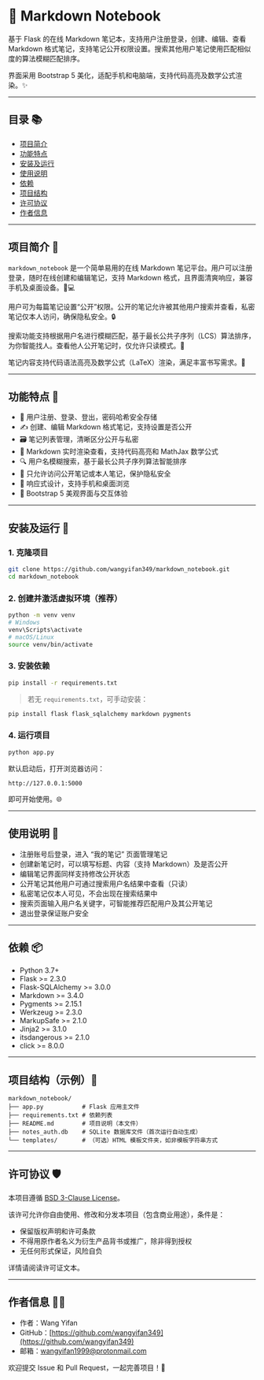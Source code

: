 # 📔 Markdown Notebook

基于 Flask 的在线 Markdown 笔记本，支持用户注册登录，创建、编辑、查看 Markdown 格式笔记，支持笔记公开权限设置。搜索其他用户笔记使用匹配相似度的算法模糊匹配排序。

界面采用 Bootstrap 5 美化，适配手机和电脑端，支持代码高亮及数学公式渲染。✨

---

## 目录 📚

- [项目简介](#项目简介)  
- [功能特点](#功能特点)  
- [安装及运行](#安装及运行)  
- [使用说明](#使用说明)  
- [依赖](#依赖)  
- [项目结构](#项目结构)  
- [许可协议](#许可协议)  
- [作者信息](#作者信息)  

---

## 项目简介 📝

`markdown_notebook` 是一个简单易用的在线 Markdown 笔记平台。用户可以注册登录，随时在线创建和编辑笔记，支持 Markdown 格式，且界面清爽响应，兼容手机及桌面设备。📱💻

用户可为每篇笔记设置“公开”权限。公开的笔记允许被其他用户搜索并查看，私密笔记仅本人访问，确保隐私安全。🔒

搜索功能支持根据用户名进行模糊匹配，基于最长公共子序列（LCS）算法排序，为你智能找人。查看他人公开笔记时，仅允许只读模式。📖

笔记内容支持代码语法高亮及数学公式（LaTeX）渲染，满足丰富书写需求。🎉

---

## 功能特点 🌟

- 👤 用户注册、登录、登出，密码哈希安全存储
- ✍️ 创建、编辑 Markdown 格式笔记，支持设置是否公开
- 🗃️ 笔记列表管理，清晰区分公开与私密
- 📖 Markdown 实时渲染查看，支持代码高亮和 MathJax 数学公式
- 🔍 用户名模糊搜索，基于最长公共子序列算法智能排序
- 🔐 只允许访问公开笔记或本人笔记，保护隐私安全
- 📱 响应式设计，支持手机和桌面浏览
- 🎨 Bootstrap 5 美观界面与交互体验

---

## 安装及运行 🚀

### 1. 克隆项目

```bash
git clone https://github.com/wangyifan349/markdown_notebook.git
cd markdown_notebook
```

### 2. 创建并激活虚拟环境（推荐）

```bash
python -m venv venv
# Windows
venv\Scripts\activate
# macOS/Linux
source venv/bin/activate
```

### 3. 安装依赖

```bash
pip install -r requirements.txt
```

> 若无 `requirements.txt`，可手动安装：

```bash
pip install flask flask_sqlalchemy markdown pygments
```

### 4. 运行项目

```bash
python app.py
```

默认启动后，打开浏览器访问：

```
http://127.0.0.1:5000
```

即可开始使用。🌐

---

## 使用说明 📖

- 注册账号后登录，进入 “我的笔记” 页面管理笔记
- 创建新笔记时，可以填写标题、内容（支持 Markdown）及是否公开
- 编辑笔记界面同样支持修改公开状态
- 公开笔记其他用户可通过搜索用户名结果中查看（只读）
- 私密笔记仅本人可见，不会出现在搜索结果中
- 搜索页面输入用户名关键字，可智能推荐匹配用户及其公开笔记
- 退出登录保证账户安全

---

## 依赖 📦

- Python 3.7+
- Flask >= 2.3.0
- Flask-SQLAlchemy >= 3.0.0
- Markdown >= 3.4.0
- Pygments >= 2.15.1
- Werkzeug >= 2.3.0
- MarkupSafe >= 2.1.0
- Jinja2 >= 3.1.0
- itsdangerous >= 2.1.0
- click >= 8.0.0

---

## 项目结构（示例）📁

```
markdown_notebook/
├── app.py           # Flask 应用主文件
├── requirements.txt # 依赖列表
├── README.md        # 项目说明（本文件）
├── notes_auth.db    # SQLite 数据库文件（首次运行自动生成）
└── templates/       # （可选）HTML 模板文件夹，如非模板字符串方式
```

---

## 许可协议 🛡️

本项目遵循 [BSD 3-Clause License](https://opensource.org/licenses/BSD-3-Clause)。

该许可允许你自由使用、修改和分发本项目（包含商业用途），条件是：

- 保留版权声明和许可条款
- 不得用原作者名义为衍生产品背书或推广，除非得到授权
- 无任何形式保证，风险自负

详情请阅读许可证文本。

---

## 作者信息 🙋‍♂️

- 作者：Wang Yifan  
- GitHub：[https://github.com/wangyifan349](https://github.com/wangyifan349)  
- 邮箱：wangyifan1999@protonmail.com

欢迎提交 Issue 和 Pull Request，一起完善项目！🤝
